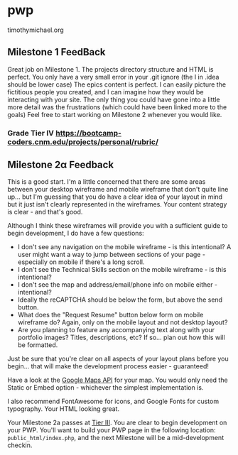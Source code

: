 # pwp
timothymichael.org

## Milestone 1 FeedBack

Great job on Milestone 1. The projects directory structure and  HTML is perfect. You only have a very small error in your .git ignore (the I in .idea should be lower case) The epics content is perfect. I can easily picture the fictitious people you created, and  I can imagine how they would be interacting with your site. The only thing you could have gone into a little more detail was the frustrations (which could have been linked more to the goals) Feel free to start working on Milestone 2 whenever you would like.

### Grade Tier IV https://bootcamp-coders.cnm.edu/projects/personal/rubric/

## Milestone 2&alpha; Feedback
This is a good start. I'm a little concerned that there are some areas between your desktop wireframe and mobile wireframe that don't quite line up... but I'm guessing that you do have a clear idea of your layout in mind but it just isn't clearly  represented in the wireframes. Your content strategy is clear - and that's good.

Although I think these wireframes will provide you with a sufficient guide to begin  development, I do have a few questions:

- I don't see any navigation on the mobile wireframe - is this intentional? A user might want a way to jump between sections of your page - especially on mobile if there's a long scroll.
- I don't see the Technical Skills section on the mobile wireframe - is this intentional?
- I don't see the map and address/email/phone info on mobile either - intentional?
- Ideally the reCAPTCHA should be below the form, but above the send button.
- What does the "Request Resume" button below form on mobile wireframe do? Again, only on the mobile layout and not desktop layout?
- Are you planning to feature any accompanying text along with your portfolio images? Titles, descriptions, etc? If so... plan out how this will be formatted. 

Just be sure that you're clear on all aspects of your layout plans before you begin... that will make the development process easier - guaranteed!

Have a look at the [Google Maps API](https://developers.google.com/maps/web/) for your map. You would only need the Static or Embed option - whichever the simplest implementation is.

I also recommend FontAwesome for icons, and Google Fonts for custom typography. Your HTML looking great.

Your Milestone 2a passes at [Tier III](https://bootcamp-coders.cnm.edu/projects/personal/rubric/). You are clear to begin development on your PWP. You'll want to build your PWP page in the following location: `public_html/index.php`, and the next Milestone will be a mid-development checkin.
